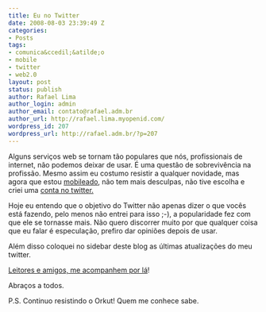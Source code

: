 ```yaml
---
title: Eu no Twitter
date: 2008-08-03 23:39:49 Z
categories:
- Posts
tags:
- comunica&ccedil;&atilde;o
- mobile
- twitter
- web2.0
layout: post
status: publish
author: Rafael Lima
author_login: admin
author_email: contato@rafael.adm.br
author_url: http://rafael.lima.myopenid.com/
wordpress_id: 207
wordpress_url: http://rafael.adm.br/?p=207
---
```


Alguns servi&ccedil;os web se tornam t&atilde;o populares que n&oacute;s, profissionais de internet, n&atilde;o podemos deixar de usar. &Eacute; uma quest&atilde;o de sobreviv&ecirc;ncia na profiss&atilde;o. Mesmo assim eu costumo resistir a qualquer novidade, mas agora que estou <a href="http://rafael.adm.br/p/off-topic-mobileado-no-que-isso-vai-dar/">mobileado</a>, n&atilde;o tem mais desculpas, n&atilde;o tive escolha e criei uma <a href="http://twitter.com/rafaelp">conta no twitter.</a>

Hoje eu entendo que o objetivo do Twitter n&atilde;o apenas dizer o que voc&ecirc;s est&aacute; fazendo, pelo menos n&atilde;o entrei para isso ;-), a popularidade fez com que ele se tornasse mais. N&atilde;o quero discorrer muito por que qualquer coisa que eu falar &eacute; especula&ccedil;&atilde;o, prefiro dar opini&otilde;es depois de usar.

Al&eacute;m disso coloquei no sidebar deste blog as &uacute;ltimas atualiza&ccedil;&otilde;es do meu twitter.

<a href="http://twitter.com/rafaelp">Leitores e amigos, me acompanhem por l&aacute;</a>!

Abra&ccedil;os a todos.

P.S. Continuo resistindo o Orkut! Quem me conhece sabe.
